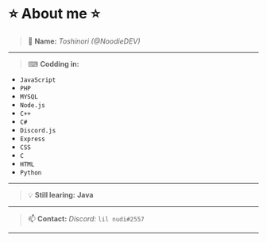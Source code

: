 # ⭐ About me ⭐

> 👋 **Name:**
*Toshinori (@NoodieDEV)*

---

> ⌨ **Codding in:**
- `JavaScript`
- `PHP`
- `MYSQL`
- `Node.js`
- `C++`
- `C#`
- `Discord.js`
- `Express`
- `CSS`
- `C`
- `HTML`
- `Python`

---

> 💡 **Still learing:** 
**Java**

---

> 📫 **Contact:**
*Discord:* `lil nudi#2557`

---

